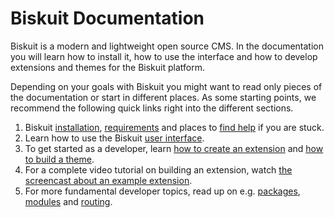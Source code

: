 # Biskuit Documentation

<p class="uk-article-lead">Biskuit is a modern and lightweight open source CMS. In the documentation you will learn how to install it, how to use the interface and how to develop extensions and themes for the Biskuit platform.</p>

Depending on your goals with Biskuit you might want to read only pieces of the documentation or start in different places. As some starting points, we recommend the following quick links right into the different sections.

1. Biskuit [installation](installation.md), [requirements](requirements.md) and places to [find help](../getting-started/getting-help.md) if you are stuck.
2. Learn how to use the Biskuit [user interface](../user-interface/dashboard.md).
3. To get started as a developer, learn [how to create an extension](../tutorials/extension.md) and [how to build a theme](../tutorials/theme.md).
4. For a complete video tutorial on building an extension, watch [the screencast about an example extension](../tutorials/extension.md).
5. For more fundamental developer topics, read up on e.g. [packages](../developer/packages.md), [modules](../developer/modules.md) and [routing](../developer/routing.md).
